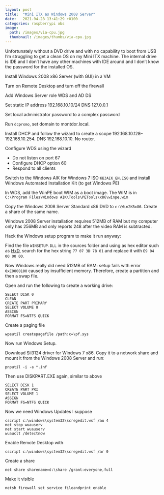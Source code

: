 ```yaml
---
layout: post
title:  "Mini ITX as Windows 2008 Server"
date:   2021-04-28 13:41:29 +0100
categories: raspberrypi obs
image:
  path: /images/via-cpu.jpg
  thumbnail: /images/thumbs/via-cpu.jpg
---
```

Unfortunately without a DVD drive and with no capability to boot from USB I’m struggling to get a clean OS on my Mini ITX machine. The internal drive is IDE and I don’t have any other machines with IDE around and I don’t know the password for the installed OS.

Install Windows 2008 x86 Server (with GUI) in a VM

Turn on Remote Desktop and turn off the firewall

Add Windows Server role WDS and AD DS

Set static IP address 192.168.10.10/24 DNS 127.0.0.1

Set local administrator password to a complex password

Run `dcpromo`, set domain to montdor.local.

Install DHCP and follow the wizard to create a scope 192.168.10.128–192.168.10.254. DNS 192.168.10.10. No router.

Configure WDS using the wizard

* Do not listen on port 67
* Configure DHCP option 60
* Respond to all clients

Switch to the Windows AIK for Windows 7 ISO `KB3AIK_EN.ISO` and install Windows Automated Installation Kit (to get Windows PE)

In WDS, add the WinPE boot WIM as a boot image. The WIM is in `C:\Program Files\Windows AIK\Tools\PETools\x86\winpe.wim`

Copy the Windows 2008 Server Standard x86 DVD to `c:\Win2K8x86`. Create a share of the same name.

Windows 2008 Server installation requires 512MB of RAM but my computer only has 256MB and only reports 248 after the video RAM is subtracted.

Hack the Windows setup program to make it run anyway:

Find the file `WINSETUP.DLL` in the sources folder and using as hex editor such as [HxD](http://mh-nexus.de/en/hxd/), search for the hex string `77 07 3D 78 01` and replace it with `E9 04 00 00 00`.

Now Windows really did need 512MB of RAM: setup fails with error `0xE0000100` caused by insufficient memory. Therefore, create a partition and then a swap file.

Open     and run the following to create a working drive:

    SELECT DISK 0
    CLEAN
    CREATE PART PRIMARY
    SELECT VOLUME 0
    ASSIGN
    FORMAT FS=NTFS QUICK

Create a paging file

    wpeutil createpagefile /path:c=\pf.sys

Now run Windows Setup.

Download Sil3124 driver for Windows 7 x86. Copy it to a network share and mount it from the Windows 2008 Server and run:

    pnputil -i -a *.inf

Then use DISKPART.EXE again, similar to above

    SELECT DISK 1
    CREATE PART PRI
    SELECT VOLUME 1
    ASSIGN
    FORMAT FS=NTFS QUICK

Now we need Windows Updates I suppose

    cscript c:\windows\system32\scregedit.wsf /au 4
    net stop wuauserv
    net start wuauserv
    wuauclt /detectnow

Enable Remote Desktop with

    cscript c:\windows\system32\scregedit.wsf /ar 0

Create a share

    net share sharename=d:\share /grant:everyone,full

Make it visible

    netsh firewall set service fileandprint enable
